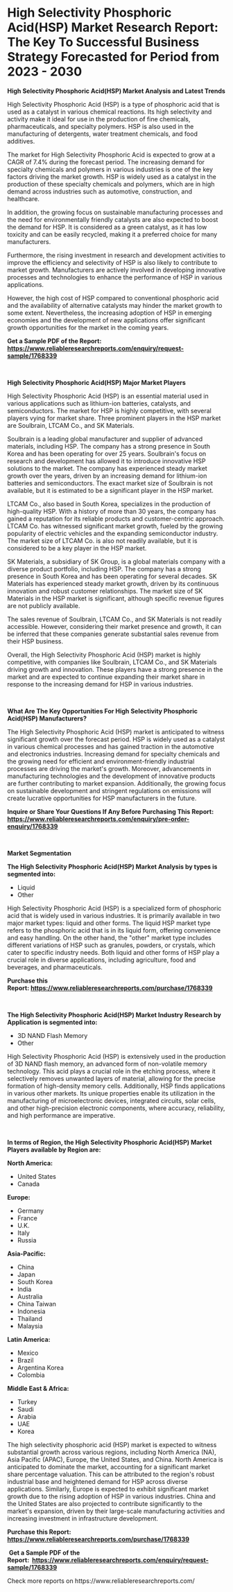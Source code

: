 <p><h1>High Selectivity Phosphoric Acid(HSP) Market Research Report: The Key To Successful Business Strategy Forecasted for Period from 2023 - 2030</h1></p><p><strong>High Selectivity Phosphoric Acid(HSP) Market Analysis and Latest Trends</strong></p>
<p><p>High Selectivity Phosphoric Acid (HSP) is a type of phosphoric acid that is used as a catalyst in various chemical reactions. Its high selectivity and activity make it ideal for use in the production of fine chemicals, pharmaceuticals, and specialty polymers. HSP is also used in the manufacturing of detergents, water treatment chemicals, and food additives.</p><p>The market for High Selectivity Phosphoric Acid is expected to grow at a CAGR of 7.4% during the forecast period. The increasing demand for specialty chemicals and polymers in various industries is one of the key factors driving the market growth. HSP is widely used as a catalyst in the production of these specialty chemicals and polymers, which are in high demand across industries such as automotive, construction, and healthcare.</p><p>In addition, the growing focus on sustainable manufacturing processes and the need for environmentally friendly catalysts are also expected to boost the demand for HSP. It is considered as a green catalyst, as it has low toxicity and can be easily recycled, making it a preferred choice for many manufacturers.</p><p>Furthermore, the rising investment in research and development activities to improve the efficiency and selectivity of HSP is also likely to contribute to market growth. Manufacturers are actively involved in developing innovative processes and technologies to enhance the performance of HSP in various applications.</p><p>However, the high cost of HSP compared to conventional phosphoric acid and the availability of alternative catalysts may hinder the market growth to some extent. Nevertheless, the increasing adoption of HSP in emerging economies and the development of new applications offer significant growth opportunities for the market in the coming years.</p></p>
<p><strong>Get a Sample PDF of the Report:&nbsp; <a href="https://www.reliableresearchreports.com/enquiry/request-sample/1768339">https://www.reliableresearchreports.com/enquiry/request-sample/1768339</a></strong></p>
<p>&nbsp;</p>
<p><strong>High Selectivity Phosphoric Acid(HSP) Major Market Players</strong></p>
<p><p>High Selectivity Phosphoric Acid (HSP) is an essential material used in various applications such as lithium-ion batteries, catalysts, and semiconductors. The market for HSP is highly competitive, with several players vying for market share. Three prominent players in the HSP market are Soulbrain, LTCAM Co., and SK Materials.</p><p>Soulbrain is a leading global manufacturer and supplier of advanced materials, including HSP. The company has a strong presence in South Korea and has been operating for over 25 years. Soulbrain's focus on research and development has allowed it to introduce innovative HSP solutions to the market. The company has experienced steady market growth over the years, driven by an increasing demand for lithium-ion batteries and semiconductors. The exact market size of Soulbrain is not available, but it is estimated to be a significant player in the HSP market.</p><p>LTCAM Co., also based in South Korea, specializes in the production of high-quality HSP. With a history of more than 30 years, the company has gained a reputation for its reliable products and customer-centric approach. LTCAM Co. has witnessed significant market growth, fueled by the growing popularity of electric vehicles and the expanding semiconductor industry. The market size of LTCAM Co. is also not readily available, but it is considered to be a key player in the HSP market.</p><p>SK Materials, a subsidiary of SK Group, is a global materials company with a diverse product portfolio, including HSP. The company has a strong presence in South Korea and has been operating for several decades. SK Materials has experienced steady market growth, driven by its continuous innovation and robust customer relationships. The market size of SK Materials in the HSP market is significant, although specific revenue figures are not publicly available.</p><p>The sales revenue of Soulbrain, LTCAM Co., and SK Materials is not readily accessible. However, considering their market presence and growth, it can be inferred that these companies generate substantial sales revenue from their HSP business.</p><p>Overall, the High Selectivity Phosphoric Acid (HSP) market is highly competitive, with companies like Soulbrain, LTCAM Co., and SK Materials driving growth and innovation. These players have a strong presence in the market and are expected to continue expanding their market share in response to the increasing demand for HSP in various industries.</p></p>
<p>&nbsp;</p>
<p><strong>What Are The Key Opportunities For High Selectivity Phosphoric Acid(HSP) Manufacturers?</strong></p>
<p><p>The High Selectivity Phosphoric Acid (HSP) market is anticipated to witness significant growth over the forecast period. HSP is widely used as a catalyst in various chemical processes and has gained traction in the automotive and electronics industries. Increasing demand for specialty chemicals and the growing need for efficient and environment-friendly industrial processes are driving the market's growth. Moreover, advancements in manufacturing technologies and the development of innovative products are further contributing to market expansion. Additionally, the growing focus on sustainable development and stringent regulations on emissions will create lucrative opportunities for HSP manufacturers in the future.</p></p>
<p><strong>Inquire or Share Your Questions If Any Before Purchasing This Report: <a href="https://www.reliableresearchreports.com/enquiry/pre-order-enquiry/1768339">https://www.reliableresearchreports.com/enquiry/pre-order-enquiry/1768339</a></strong></p>
<p>&nbsp;</p>
<p><strong>Market Segmentation</strong></p>
<p><strong>The High Selectivity Phosphoric Acid(HSP) Market Analysis by types is segmented into:</strong></p>
<p><ul><li>Liquid</li><li>Other</li></ul></p>
<p><p>High Selectivity Phosphoric Acid (HSP) is a specialized form of phosphoric acid that is widely used in various industries. It is primarily available in two major market types: liquid and other forms. The liquid HSP market type refers to the phosphoric acid that is in its liquid form, offering convenience and easy handling. On the other hand, the "other" market type includes different variations of HSP such as granules, powders, or crystals, which cater to specific industry needs. Both liquid and other forms of HSP play a crucial role in diverse applications, including agriculture, food and beverages, and pharmaceuticals.</p></p>
<p><strong>Purchase this Report:&nbsp;<a href="https://www.reliableresearchreports.com/purchase/1768339">https://www.reliableresearchreports.com/purchase/1768339</a></strong></p>
<p>&nbsp;</p>
<p><strong>The High Selectivity Phosphoric Acid(HSP) Market Industry Research by Application is segmented into:</strong></p>
<p><ul><li>3D NAND Flash Memory</li><li>Other</li></ul></p>
<p><p>High Selectivity Phosphoric Acid (HSP) is extensively used in the production of 3D NAND flash memory, an advanced form of non-volatile memory technology. This acid plays a crucial role in the etching process, where it selectively removes unwanted layers of material, allowing for the precise formation of high-density memory cells. Additionally, HSP finds applications in various other markets. Its unique properties enable its utilization in the manufacturing of microelectronic devices, integrated circuits, solar cells, and other high-precision electronic components, where accuracy, reliability, and high performance are imperative.</p></p>
<p>&nbsp;</p>
<p><strong>In terms of Region, the High Selectivity Phosphoric Acid(HSP) Market Players available by Region are:</strong></p>
<p>
    <p> <strong> North America: </strong>
        <ul>
            <li>United States</li>
            <li>Canada</li>
        </ul>
        </p> 
    <p> <strong> Europe: </strong>
        <ul>
            <li>Germany</li>
            <li>France</li>
            <li>U.K.</li>
            <li>Italy</li>
            <li>Russia</li>
        </ul>
        </p> 
    <p> <strong> Asia-Pacific: </strong>
        <ul>
            <li>China</li>
            <li>Japan</li>
            <li>South Korea</li>
            <li>India</li>
            <li>Australia</li>
            <li>China Taiwan</li>
            <li>Indonesia</li>
            <li>Thailand</li>
            <li>Malaysia</li>
        </ul>
        </p> 
    <p> <strong> Latin America: </strong>
        <ul>
            <li>Mexico</li>
            <li>Brazil</li>
            <li>Argentina Korea</li>
            <li>Colombia</li>
        </ul>
        </p> 
    <p> <strong> Middle East & Africa: </strong>
        <ul>
            <li>Turkey</li>
            <li>Saudi</li>
            <li>Arabia</li>
            <li>UAE</li>
            <li>Korea</li>
        </ul>
    </p>
    </p>
<p><p>The high selectivity phosphoric acid (HSP) market is expected to witness substantial growth across various regions, including North America (NA), Asia Pacific (APAC), Europe, the United States, and China. North America is anticipated to dominate the market, accounting for a significant market share percentage valuation. This can be attributed to the region's robust industrial base and heightened demand for HSP across diverse applications. Similarly, Europe is expected to exhibit significant market growth due to the rising adoption of HSP in various industries. China and the United States are also projected to contribute significantly to the market's expansion, driven by their large-scale manufacturing activities and increasing investment in infrastructure development.</p></p>
<p><strong>Purchase this Report: <a href="https://www.reliableresearchreports.com/purchase/1768339">https://www.reliableresearchreports.com/purchase/1768339</a></strong></p>
<p>&nbsp;<strong>Get a Sample PDF of the Report:&nbsp;&nbsp;<a href="https://www.reliableresearchreports.com/enquiry/request-sample/1768339">https://www.reliableresearchreports.com/enquiry/request-sample/1768339</a></strong></p>
<p><strong></strong></p>
<p>Check more reports on https://www.reliableresearchreports.com/</p>